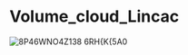 # Volume_cloud_Lincac

![8P46WNO4Z138 6RH{K{5A0](https://github.com/Lincac/Volume_cloud_Lincac/assets/83110022/5006f2a0-9bf4-4f49-915f-23afbdd0425c)
